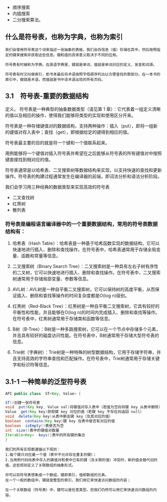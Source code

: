 * 顺序搜索
* 内插搜索
* 二分搜索算法。


## 什么是符号表，也称为字典，也称为索引
```text
我们会使用符号表这个词来描述一张抽象的表格，我们会将信息（值）存储在其中，然后按照指定的键来搜索并获取这些信息。键和值的具体意义取决于不同的应用。

符号表有时被称为字典。在英语字典里，键就是单词，值就是单词对应的定义、发音和词源。

符号表有时又叫做索引，即书本最后将术语按照字母顺序列出以方便查找的那部分。在一本书的索引中，键就是术语，而值就是书中该术语出现的所有页码。
```

## 3.1　符号表-重要的数据结构
定义。 符号表是一种典型的抽象数据类型（请见第 1 章）：它代表着一组定义清晰的值以及相应的操作，使得我们能够将类型的实现和使用区分开来。

符号表是一种存储键值对的数据结构，支持两种操作：插入（put），即将一组新的键值对存入表中；查找（get），即根据给定的键得到相应的值。

符号表最主要的目的就是将一个键和一个值联系起来。

用例能够将一个键值对插入符号表并希望在之后能够从符号表的所有键值对中按照键直接找到相对应的值。

符号表通常是以哈希表、二叉搜索树等数据结构来实现，以支持快速的查找和更新操作。符号表的构建过程通常发生在编译器的前端，即词法分析和语法分析阶段。

我们会学习用三种经典的数据类型来实现高效的符号表
* 二叉查找树
* 红黑树
* 散列表

### 符号表是编程语言编译器中的一个重要数据结构，常用的符号表数据结构有：
1. 哈希表（Hash Table）：哈希表是一种基于哈希函数实现的数据结构，它可以快速地进行插入、删除和查找操作。在符号表中，哈希表通常用于存储全局变量、函数和常量等信息。

2. 二叉搜索树（Binary Search Tree）：二叉搜索树是一种具有左右子树有序性的二叉树，它可以快速地进行插入、删除和查找操作。在符号表中，二叉搜索树通常用于存储局部变量、参数等信息。

3. AVL树：AVL树是一种自平衡二叉搜索树，它可以保持树的高度平衡，从而保证插入、删除和查找等操作的时间复杂度都是O(log n)级别。

4. 红黑树（Red-Black Tree）：红黑树是一种自平衡二叉搜索树，它具有较好的平衡性和性能，并且能够在O(log n)的时间内完成插入、删除和查找等操作。在符号表中，红黑树通常用于存储类和函数等信息。

5. B树（B-Tree）：B树是一种多路搜索树，它可以在一个节点中存储多个元素，并且具有较好的磁盘访问性能。在符号表中，B树通常用于存储大型符号表的信息。

6. Trie树（字典树）：Trie树是一种特殊的树型数据结构，它用于存储字符串，并且支持高效的字符串查找和匹配操作。在符号表中，Trie树通常用于存储关键字和标识符等信息。

## 3.1-1 一种简单的泛型符号表
```java
API public class  ST<Key, Value> {

ST()创建一张符号表
void  put(Key key, Value val)将键值对存入表中（若值为空则将键 key 从表中删除）
Value  get(Key key)获取键 key 对应的值（若键 key 不存在则返回 null）
void  delete(Key key)从表中删去键 key（及其对应的值）
boolean  contains(Key key)键 key 在表中是否有对应的值
boolean  isEmpty()表是否为空
int  size()表中的键值对数量
Iterable<Key>  keys()表中的所有键的集合
}
```

```
我们的所有实现都遵循以下规则：
1.每个键只对应着一个值（表中不允许存在重复的键）；
2.当用例代码向表中存入的键值对和表中已有的键（及关联的值）冲突时，新的值会替代旧的值。这些规则定义了关联数组的抽象形式。

你可以将符号表想象成一个数组，键即索引，值即数组的元素。
在一个一般的数组中，键就是整型的索引，我们用它来快速访问数组的内容；

在一个关联数组（符号表）中，键可以是任意类型，但我们仍然可以用它来快速访问数组的内容。
```
